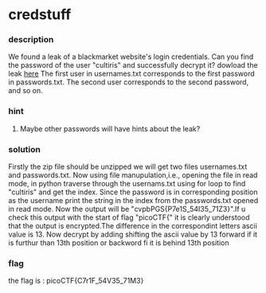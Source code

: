 # credstuff
### description
We found a leak of a blackmarket website's login credentials. Can you find the password of the user "cultiris" and successfully decrypt it?
dowload the leak [here](https://artifacts.picoctf.net/c/534/leak.tar)
The first user in usernames.txt corresponds to the first password in passwords.txt. The second user corresponds to the second password, and so on.
### hint
1. Maybe other passwords will have hints about the leak?
### solution
Firstly the zip file should be unzipped we will get two files usernames.txt and passwords.txt. Now using file manupulation,i.e., opening the file in read mode, in python traverse through the usernams.txt  using for loop to find "cultiris" and get the index. Since the password is in corresponding position as the username print the string in the index from the passwords.txt opened in read mode.
Now the output will be "cvpbPGS{P7e1S_54I35_71Z3}".If u check this output with the start of flag "picoCTF{" it is clearly understood that the output is encrypted.The difference in the correspondint letters ascii value is 13. Now decrypt by adding shifting the ascii value by 13 forward if it is furthur than 13th position or backword fi it is behind 13th position
### flag
the flag is : picoCTF{C7r1F_54V35_71M3}
